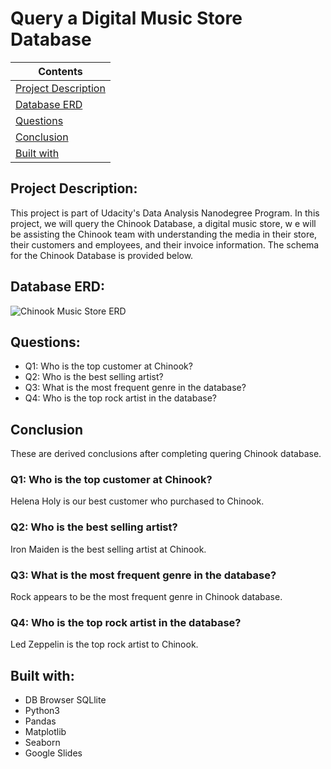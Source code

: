 # **Query a Digital Music Store Database**

| Contents 											 	   	|
| -------- 											 	   	|
| [Project Description](#Project-Description)			   	|
| [Database ERD](#Database-ERD) 		   					|
| [Questions](#questions)									|
| [Conclusion](#Conclusion)									|
| [Built with](#Built-with)							   		|

## Project Description: 
This project is part of Udacity's Data Analysis Nanodegree Program. In this project, we will query the Chinook Database, a digital music store, w
e will be assisting the Chinook team with understanding the media in their store, their customers and employees, 
and their invoice information. The schema for the Chinook Database is provided below. 


## Database ERD:
![Chinook Music Store ERD](https://video.udacity-data.com/topher/2017/June/5956d5ee_screen-shot-2017-06-29-at-10.51.15-pm/screen-shot-2017-06-29-at-10.51.15-pm.png)


## Questions:
- Q1: Who is the top customer at Chinook?
- Q2: Who is the best selling artist?
- Q3: What is the most frequent genre in the database?
- Q4: Who is the top rock artist in the database?


## Conclusion
These are derived conclusions after completing quering Chinook database.

### Q1: Who is the top customer at Chinook?
Helena Holy is our best customer who purchased to Chinook.

### Q2: Who is the best selling artist?
Iron Maiden is the best selling artist at Chinook. 

### Q3: What is the most frequent genre in the database?
Rock appears to be the most frequent genre in Chinook database.

### Q4: Who is the top rock artist in the database?
Led Zeppelin is the top rock artist to Chinook.


## Built with:		
- DB Browser SQLlite	
- Python3	   	
- Pandas				
- Matplotlib	
- Seaborn
- Google Slides		
